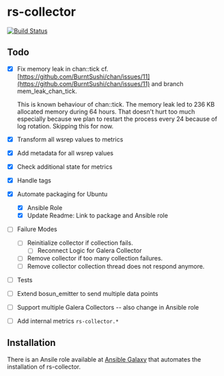 # rs-collector

[![Build Status](https://travis-ci.org/lukaspustina/rs-collector.svg?branch=master)](https://travis-ci.org/lukaspustina/rs-collector)

## Todo

- [x] Fix memory leak in chan::tick
  cf. [https://github.com/BurntSushi/chan/issues/11](https://github.com/BurntSushi/chan/issues/11) and branch mem_leak_chan_tick.

  This is known behaviour of chan::tick. The memory leak led to 236 KB allocated memory during 64 hours. That doesn't hurt too much especially because we plan to restart the process every 24 because of log rotation. Skipping this for now.

- [x] Transform all wsrep values to metrics
- [x] Add metadata for all wsrep values
- [x] Check additional state for metrics
- [x] Handle tags
- [x] Automate packaging for Ubuntu
  - [x] Ansible Role
  - [x] Update Readme: Link to package and Ansible role
- [ ] Failure Modes
  - [ ] Reinitialize collector if collection fails.
    - [ ] Reconnect Logic for Galera Collector
  - [ ] Remove collector if too many collection failures.
  - [ ] Remove collector collection thread does not respond anymore.
- [ ] Tests
- [ ] Extend bosun_emitter to send multiple data points
- [ ] Support multiple Galera Collectors -- also change in Ansible role
- [ ] Add internal metrics `rs-collector.*`


## Installation

There is an Ansile role available at [Ansible Galaxy](https://galaxy.ansible.com/Rheinwerk/rs_collector/) that automates the installation of rs-collector.

